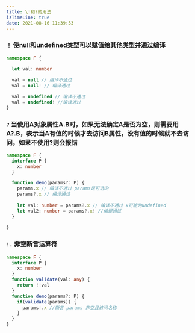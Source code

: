 ```yaml
---
title: \!和?的用法 
isTimeLine: true
date: 2021-08-16 11:39:53
---
```


### `！` 使null和undefined类型可以赋值给其他类型并通过编译

```ts
namespace F {
  
  let val: number

  val = null // 编译不通过
  val = null! // 编译通过

  val = undefined // 编译不通过
  val = undefined! //编译通过
}
```

### `?` 当使用A对象属性A.B时，如果无法确定A是否为空，则需要用A?.B，表示当A有值的时候才去访问B属性，没有值的时候就不去访问，如果不使用?则会报错

```ts
namespace F {
  interface P {
    x: number
  }

  function demo(params?: P) {
    params.x // 编译不通过 params是可选的
    params?.x // 编译通过
    
    let val: number = params?.x // 编译不通过 x可能为undefined
    let val2: number = params?.x! //编译通过
  }
  
}
```
### `!.` 非空断言运算符
```ts
namespace F {
  interface P {
    x: number
  }
  function validate(val: any) {
    return !!val
  }
  function demo(params?: P) {
    if(validate(params)) {
      params!.x //断言 params 非空且访问名称
    }
  }
}
```